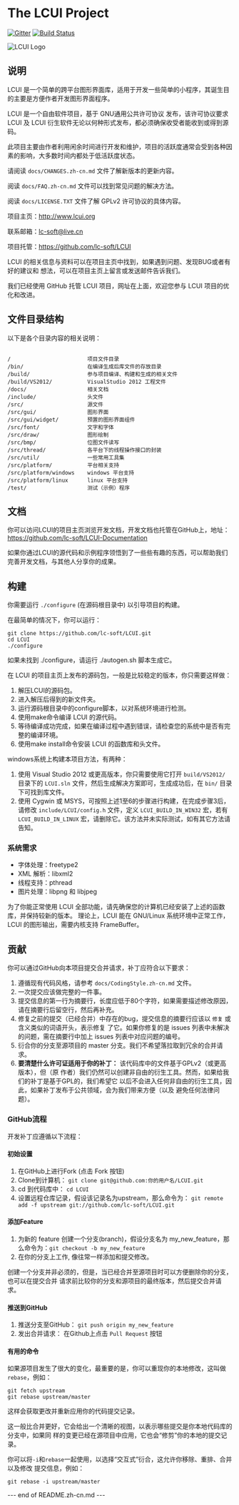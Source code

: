 # The LCUI Project

[![Gitter](https://badges.gitter.im/lc-soft/LCUI.svg)](https://gitter.im/lc-soft/LCUI?utm_source=badge&utm_medium=badge&utm_campaign=pr-badge)
[![Build Status](https://travis-ci.org/lc-soft/LCUI.png?branch=master)](https://travis-ci.org/lc-soft/LCUI)

![LCUI Logo](http://lcui.org/static/images/lcui-project-logo.png)

## 说明

LCUI 是一个简单的跨平台图形界面库，适用于开发一些简单的小程序，其诞生目的主要是方便作者开发图形界面程序。

LCUI 是一个自由软件项目，基于 GNU通用公共许可协议 发布，该许可协议要求 LCUI 及 LCUI 衍生软件无论以何种形式发布，都必须确保收受者能收到或得到源码。

此项目主要由作者利用闲余时间进行开发和维护，项目的活跃度通常会受到各种因素的影响，大多数时间内都处于低活跃度状态。

请阅读 `docs/CHANGES.zh-cn.md` 文件了解新版本的更新内容。

阅读 `docs/FAQ.zh-cn.md` 文件可以找到常见问题的解决方法。

阅读 `docs/LICENSE.TXT`  文件了解 GPLv2 许可协议的具体内容。

项目主页：http://www.lcui.org

联系邮箱：lc-soft@live.cn

项目托管：https://github.com/lc-soft/LCUI

LCUI 的相关信息与资料可以在项目主页中找到，如果遇到问题、发现BUG或者有好的建议和
想法，可以在项目主页上留言或发送邮件告诉我们。

我们已经使用 GitHub 托管 LCUI 项目，网址在上面，欢迎您参与 LCUI 项目的优化和改进。

## 文件目录结构

以下是各个目录内容的相关说明：
```

/                        项目文件目录
/bin/                    在编译生成后库文件的存放目录
/build/                  参与项目编译、构建和生成的相关文件
/build/VS2012/           VisualStudio 2012 工程文件
/docs/                   相关文档
/include/                头文件
/src/                    源文件
/src/gui/                图形界面
/src/gui/widget/         预置的图形界面组件
/src/font/               文字和字体
/src/draw/               图形绘制
/src/bmp/                位图文件读写
/src/thread/             各平台下的线程操作接口的封装
/src/util/               一些常用工具集
/src/platform/           平台相关支持
/src/platform/windows    windows 平台支持
/src/platform/linux    	 linux 平台支持
/test/                   测试（示例）程序

```

## 文档

你可以访问LCUI的项目主页浏览开发文档，开发文档也托管在GitHub上，地址：https://github.com/lc-soft/LCUI-Documentation

如果你通过LCUI的源代码和示例程序领悟到了一些些有趣的东西，可以帮助我们完善开发文档，与其他人分享你的成果。

## 构建

你需要运行 `./configure` (在源码根目录中) 以引导项目的构建。

在最简单的情况下，你可以运行：

	git clone https://github.com/lc-soft/LCUI.git
	cd LCUI
	./configure

如果未找到 ./configure，请运行 ./autogen.sh 脚本生成它。

在 LCUI 的项目主页上发布的源码包，一般是比较稳定的版本，你只需要这样做：

1. 解压LCUI的源码包。
2. 进入解压后得到的新文件夹。
3. 运行源码根目录中的configure脚本，以对系统环境进行检测。
4. 使用make命令编译 LCUI 的源代码。
5. 等待编译成功完成，如果在编译过程中遇到错误，请检查您的系统中是否有完整的编译环境。
6. 使用make install命令安装 LCUI 的函数库和头文件。

windows系统上构建本项目方法，有两种：

1. 使用 Visual Studio 2012 或更高版本，你只需要使用它打开 `build/VS2012/` 目录下的
   `LCUI.sln` 文件，然后生成解决方案即可，生成成功后，在 `bin/` 目录下可找到库文件。
2. 使用 Cygwin 或 MSYS，可按照上述1至6的步骤进行构建，在完成步骤3后，请修改
   `include/LCUI/config.h` 文件，定义 `LCUI_BUILD_IN_WIN32` 宏，若有 
   `LCUI_BUILD_IN_LINUX` 宏，请删除它。该方法并未实际测试，如有其它方法请告知。

### 系统需求

* 字体处理：freetype2
* XML 解析：libxml2
* 线程支持：pthread
* 图片处理：libpng 和 libjpeg

为了你能正常使用 LCUI 全部功能，请先确保您的计算机已经安装了上述的函数库，并保持较新的版本。
理论上，LCUI 能在 GNU/Linux 系统环境中正常工作，LCUI 的图形输出，需要内核支持 FrameBuffer。

## 贡献

你可以通过GitHub向本项目提交合并请求，补丁应符合以下要求：

1. 遵循现有代码风格，请参考 `docs/CodingStyle.zh-cn.md` 文件。
2. 一次提交应该做完整的一件事。
3. 提交信息的第一行为摘要行，长度应低于80个字符，如果需要描述修改原因，请在摘要行后留空行，然后再补充。
4. 修复之前的提交（已经合并）中存在的bug，提交信息的摘要行应该以 `修复` 或含义类似的词语开头，表示修复
   了它。如果你修复的是 issues 列表中未解决的问题，需在摘要行中加上 issues 列表中对应问题的编号。
5. 衍合你的分支至源项目的 master 分支。我们不希望落拉取到冗余的合并请求。
6. **要清楚什么许可证适用于你的补丁：** 该代码库中的文件基于GPLv2（或更高版本），但（原
   作者）我们仍然可以创建非自由的衍生工具。然而，如果给我们的补丁是基于GPL的，我们希望它
   以后不会进入任何非自由的衍生工具，因此，如果补丁发布于公共领域，会为我们带来方便（以及
   避免任何法律问题）。


### GitHub流程

开发补丁应遵循以下流程：

#### 初始设置

1. 在GitHub上进行Fork (点击 Fork 按钮)
2. Clone到计算机： `git clone git@github.com:你的用户名/LCUI.git`
3. cd 到代码库中： `cd LCUI`
4. 设置远程仓库记录，假设该记录名为upstream，那么命令为： `git remote add -f upstream git://github.com/lc-soft/LCUI.git`

#### 添加Feature

1. 为新的 feature 创建一个分支(branch)，假设分支名为 my_new_feature，那么命令为：`git checkout -b my_new_feature`
2. 在你的分支上工作, 像往常一样添加和提交修改。

创建一个分支并非必须的，但是，当已经合并至源项目时可以方便删除你的分支，也可以在提交合并
请求前比较你的分支和源项目的最终版本，然后提交合并请求。

#### 推送到GitHub

1. 推送分支至GitHub： `git push origin my_new_feature`
2. 发出合并请求： 在Github上点击 `Pull Request` 按钮

#### 有用的命令

如果源项目发生了很大的变化，最重要的是，你可以重现你的本地修改，这叫做`rebase`，例如：

	git fetch upstream
	git rebase upstream/master

这样会获取更改并重新应用你的代码提交记录。

这一般比合并更好，它会给出一个清晰的视图，以表示哪些提交是你本地代码库的分支中，如果同
样的变更已经在源项目中应用，它也会“修剪”你的本地的提交记录。

你可以将`-i`和`rebase`一起使用，以选择“交互式”衍合，这允许你移除、重排、合并以及修改
提交信息，例如：

	git rebase -i upstream/master


--- end of README.zh-cn.md ---
